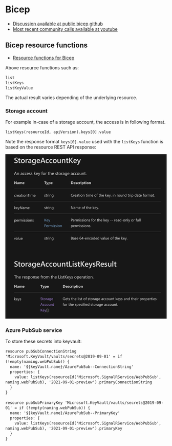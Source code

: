 # Bicep

- [Discussion available at public bicep github](https://github.com/Azure/bicep)
- [Most recent community calls available at youtube](https://www.youtube.com/channel/UCZZ3-oMrVI5ssheMzaWC4uQ/videos)


## Bicep resource functions

- [Resource functions for Bicep](https://docs.microsoft.com/en-us/azure/azure-resource-manager/bicep/bicep-functions-resource)

Above resource functions such as:
```
list
listKeys
listKeyValue
```
The actual result varies depending of the underlying resource. 

### Storage account

For example in-case of a storage account, the access is in following format.
```
listKeys(resourceId, apiVersion).keys[0].value
```
Note the response format `keys[0].value` used with the `listKeys` function is based on the resource REST API response:

<img src="azureStorageAccountListKeysResponse.png" width="600" />

### Azure PubSub service



To store these secrets into keyvault:

```
resource pubSubConnectionString 'Microsoft.KeyVault/vaults/secrets@2019-09-01' = if (!empty(naming.webPubSub)) {
  name: '${keyVault.name}/AzurePubSub--ConnectionString'
  properties: {
    value: listKeys(resourceId('Microsoft.SignalRService/WebPubSub', naming.webPubSub), '2021-09-01-preview').primaryConnectionString
  }
}

resource pubSubPrimaryKey 'Microsoft.KeyVault/vaults/secrets@2019-09-01' = if (!empty(naming.webPubSub)) {
  name: '${keyVault.name}/AzurePubSub--PrimaryKey'
  properties: {
    value: listKeys(resourceId('Microsoft.SignalRService/WebPubSub', naming.webPubSub), '2021-09-01-preview').primaryKey
  }
}

